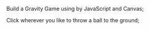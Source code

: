 Build a Gravity Game using by JavaScript and Canvas;

Click wherever you like to throw a ball to the ground;
